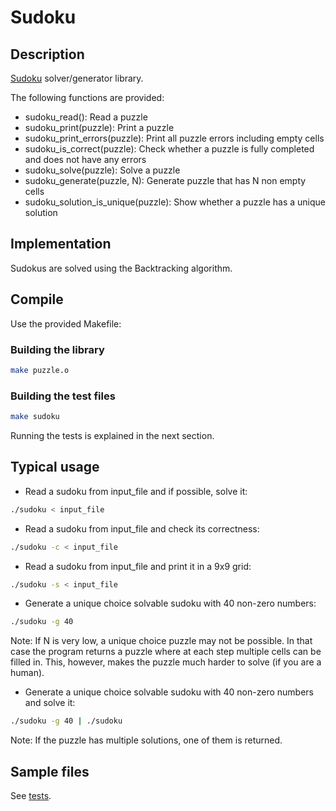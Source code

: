 # Sudoku

## Description

[Sudoku](https://en.wikipedia.org/wiki/Sudoku) solver/generator library.

The following functions are provided:

* sudoku_read(): Read a puzzle
* sudoku_print(puzzle): Print a puzzle
* sudoku_print_errors(puzzle): Print all puzzle errors including empty cells
* sudoku_is_correct(puzzle): Check whether a puzzle is fully completed and does not have any errors
* sudoku_solve(puzzle): Solve a puzzle
* sudoku_generate(puzzle, N): Generate puzzle that has N non empty cells
* sudoku_solution_is_unique(puzzle): Show whether a puzzle has a unique solution

## Implementation

Sudokus are solved using the Backtracking algorithm.

## Compile

Use the provided Makefile:

### Building the library

```bash
make puzzle.o
```

### Building the test files

```bash
make sudoku
```

Running the tests is explained in the next section.

## Typical usage

* Read a sudoku from input_file and if possible, solve it:

```bash
./sudoku < input_file
```

* Read a sudoku from input_file and check its correctness:

```bash
./sudoku -c < input_file
```

* Read a sudoku from input_file and print it in a 9x9 grid:

```bash
./sudoku -s < input_file
```

* Generate a unique choice solvable sudoku with 40 non-zero numbers:

```bash
./sudoku -g 40
```

Note: If N is very low, a unique choice puzzle may not be possible. In that case the program returns a
puzzle where at each step multiple cells can be filled in. This, however, makes the puzzle much harder to
solve (if you are a human).

* Generate a unique choice solvable sudoku with 40 non-zero numbers and solve it:

```bash
./sudoku -g 40 | ./sudoku
```

Note: If the puzzle has multiple solutions, one of them is returned.

## Sample files

See [tests](tests).
